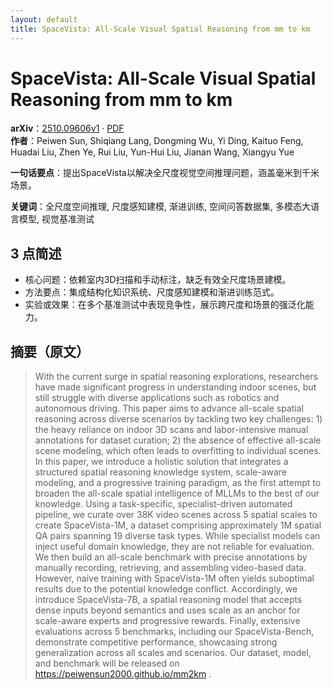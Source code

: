 ```yaml
---
layout: default
title: SpaceVista: All-Scale Visual Spatial Reasoning from mm to km
---
```


# SpaceVista: All-Scale Visual Spatial Reasoning from mm to km
**arXiv**：[2510.09606v1](https://arxiv.org/abs/2510.09606) · [PDF](https://arxiv.org/pdf/2510.09606.pdf)  
**作者**：Peiwen Sun, Shiqiang Lang, Dongming Wu, Yi Ding, Kaituo Feng, Huadai Liu, Zhen Ye, Rui Liu, Yun-Hui Liu, Jianan Wang, Xiangyu Yue  

**一句话要点**：提出SpaceVista以解决全尺度视觉空间推理问题，涵盖毫米到千米场景。

**关键词**：全尺度空间推理, 尺度感知建模, 渐进训练, 空间问答数据集, 多模态大语言模型, 视觉基准测试

## 3 点简述
- 核心问题：依赖室内3D扫描和手动标注，缺乏有效全尺度场景建模。
- 方法要点：集成结构化知识系统、尺度感知建模和渐进训练范式。
- 实验或效果：在多个基准测试中表现竞争性，展示跨尺度和场景的强泛化能力。

## 摘要（原文）

> With the current surge in spatial reasoning explorations, researchers have
> made significant progress in understanding indoor scenes, but still struggle
> with diverse applications such as robotics and autonomous driving. This paper
> aims to advance all-scale spatial reasoning across diverse scenarios by
> tackling two key challenges: 1) the heavy reliance on indoor 3D scans and
> labor-intensive manual annotations for dataset curation; 2) the absence of
> effective all-scale scene modeling, which often leads to overfitting to
> individual scenes. In this paper, we introduce a holistic solution that
> integrates a structured spatial reasoning knowledge system, scale-aware
> modeling, and a progressive training paradigm, as the first attempt to broaden
> the all-scale spatial intelligence of MLLMs to the best of our knowledge. Using
> a task-specific, specialist-driven automated pipeline, we curate over 38K video
> scenes across 5 spatial scales to create SpaceVista-1M, a dataset comprising
> approximately 1M spatial QA pairs spanning 19 diverse task types. While
> specialist models can inject useful domain knowledge, they are not reliable for
> evaluation. We then build an all-scale benchmark with precise annotations by
> manually recording, retrieving, and assembling video-based data. However, naive
> training with SpaceVista-1M often yields suboptimal results due to the
> potential knowledge conflict. Accordingly, we introduce SpaceVista-7B, a
> spatial reasoning model that accepts dense inputs beyond semantics and uses
> scale as an anchor for scale-aware experts and progressive rewards. Finally,
> extensive evaluations across 5 benchmarks, including our SpaceVista-Bench,
> demonstrate competitive performance, showcasing strong generalization across
> all scales and scenarios. Our dataset, model, and benchmark will be released on
> https://peiwensun2000.github.io/mm2km .

